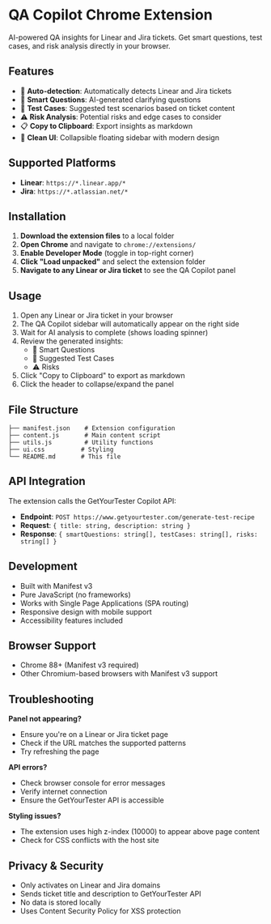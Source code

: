 # QA Copilot Chrome Extension

AI-powered QA insights for Linear and Jira tickets. Get smart questions, test cases, and risk analysis directly in your browser.

## Features

- 🎯 **Auto-detection**: Automatically detects Linear and Jira tickets
- 🤔 **Smart Questions**: AI-generated clarifying questions
- 🧪 **Test Cases**: Suggested test scenarios based on ticket content  
- ⚠️ **Risk Analysis**: Potential risks and edge cases to consider
- 📋 **Copy to Clipboard**: Export insights as markdown
- 🎨 **Clean UI**: Collapsible floating sidebar with modern design

## Supported Platforms

- **Linear**: `https://*.linear.app/*`
- **Jira**: `https://*.atlassian.net/*`

## Installation

1. **Download the extension files** to a local folder
2. **Open Chrome** and navigate to `chrome://extensions/`
3. **Enable Developer Mode** (toggle in top-right corner)
4. **Click "Load unpacked"** and select the extension folder
5. **Navigate to any Linear or Jira ticket** to see the QA Copilot panel

## Usage

1. Open any Linear or Jira ticket in your browser
2. The QA Copilot sidebar will automatically appear on the right side
3. Wait for AI analysis to complete (shows loading spinner)
4. Review the generated insights:
   - 🤔 Smart Questions
   - 🧪 Suggested Test Cases  
   - ⚠️ Risks
5. Click "Copy to Clipboard" to export as markdown
6. Click the header to collapse/expand the panel

## File Structure

```
├── manifest.json    # Extension configuration
├── content.js       # Main content script
├── utils.js         # Utility functions
├── ui.css          # Styling
└── README.md       # This file
```

## API Integration

The extension calls the GetYourTester Copilot API:
- **Endpoint**: `POST https://www.getyourtester.com/generate-test-recipe`
- **Request**: `{ title: string, description: string }`
- **Response**: `{ smartQuestions: string[], testCases: string[], risks: string[] }`

## Development

- Built with Manifest v3
- Pure JavaScript (no frameworks)
- Works with Single Page Applications (SPA routing)
- Responsive design with mobile support
- Accessibility features included

## Browser Support

- Chrome 88+ (Manifest v3 required)
- Other Chromium-based browsers with Manifest v3 support

## Troubleshooting

**Panel not appearing?**
- Ensure you're on a Linear or Jira ticket page
- Check if the URL matches the supported patterns
- Try refreshing the page

**API errors?**
- Check browser console for error messages
- Verify internet connection
- Ensure the GetYourTester API is accessible

**Styling issues?**
- The extension uses high z-index (10000) to appear above page content
- Check for CSS conflicts with the host site

## Privacy & Security

- Only activates on Linear and Jira domains
- Sends ticket title and description to GetYourTester API
- No data is stored locally
- Uses Content Security Policy for XSS protection 